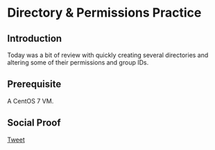 
# Directory & Permissions Practice

## Introduction

Today was a bit of review with quickly creating several directories and altering some of their permissions and group IDs. 

## Prerequisite

A CentOS 7 VM.

## Social Proof

[Tweet]()
